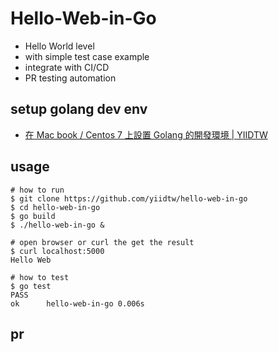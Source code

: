 # Hello-Web-in-Go
- Hello World level
- with simple test case example
- integrate with CI/CD
- PR testing automation

## setup golang dev env
- [在 Mac book / Centos 7 上設置 Golang 的開發環境 | YIIDTW](https://yiidtw.github.io/blog/2018-05-23-golang-dev-setup/#more)

## usage
```
# how to run
$ git clone https://github.com/yiidtw/hello-web-in-go
$ cd hello-web-in-go
$ go build
$ ./hello-web-in-go &

# open browser or curl the get the result
$ curl localhost:5000
Hello Web

# how to test
$ go test
PASS
ok      hello-web-in-go 0.006s
```

## pr 
